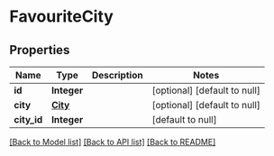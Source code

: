# FavouriteCity
## Properties

Name | Type | Description | Notes
------------ | ------------- | ------------- | -------------
**id** | **Integer** |  | [optional] [default to null]
**city** | [**City**](City.md) |  | [optional] [default to null]
**city\_id** | **Integer** |  | [default to null]

[[Back to Model list]](../README.md#documentation-for-models) [[Back to API list]](../README.md#documentation-for-api-endpoints) [[Back to README]](../README.md)

